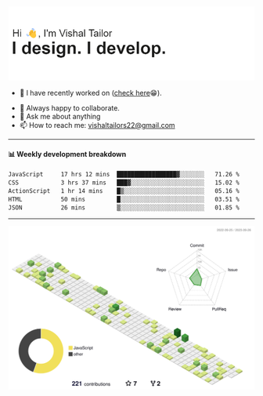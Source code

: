 ![Hi, I'm Vishal Tailor. I design. I develop.](https://github.com/vishaltailors/vishaltailors/blob/main/header.png?raw=true)

- 🔭 I have recently worked on ([check here](https://vishaltailor.com)😁).
<!-- - 🎦 Currently watching: JavaScript: The Hard Parts By Will Sentance. -->
- 👯 Always happy to collaborate.
- 💬 Ask me about anything
- 📫 How to reach me: <a href="mailto:vishaltailors22@gmail.com">vishaltailors22@gmail.com</a>

<hr /> 
<h4>📊 Weekly development breakdown</h4>
<!--START_SECTION:waka-->

```txt
JavaScript     17 hrs 12 mins  █████████████████▓░░░░░░░   71.26 %
CSS            3 hrs 37 mins   ███▓░░░░░░░░░░░░░░░░░░░░░   15.02 %
ActionScript   1 hr 14 mins    █▒░░░░░░░░░░░░░░░░░░░░░░░   05.16 %
HTML           50 mins         █░░░░░░░░░░░░░░░░░░░░░░░░   03.51 %
JSON           26 mins         ▒░░░░░░░░░░░░░░░░░░░░░░░░   01.85 %
```

<!--END_SECTION:waka-->
<hr /> 

![](./profile-3d-contrib/profile-green-animate.svg)
